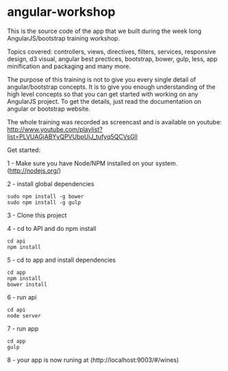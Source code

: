 angular-workshop
================

This is the source code of the app that we built during the week long AngularJS/bootstrap training workshop.

Topics covered: controllers, views, directives, filters, services, responsive design, d3 visual, angular best prectices, bootstrap, bower, gulp, less, app minification and packaging and many more.

The purpose of this training is not to give you every single detail of angular/bootstrap concepts. It is to give you enough understanding of the high level concepts so that you can get started with working on any AngularJS project. To get the details, just read the documentation on angular or bootstrap website.

The whole training was recorded as screencast and is available on youtube: http://www.youtube.com/playlist?list=PLVUAGjABYyQPVUbpUjJ_tufyq5QCVsGll

Get started:

1 - Make sure you have Node/NPM installed on your system. (http://nodejs.org/)

2 - install global dependencies
```
sudo npm install -g bower
sudo npm install -g gulp
```

3 - Clone this project

4 - cd to API and do npm install
```
cd api
npm install
```

5 - cd to app and install dependencies
```
cd app
npm install
bower install
```

6 - run api
```
cd api
node server
```

7 - run app
```
cd app
gulp
```

8 - your app is now runing at (http://localhost:9003/#/wines)


